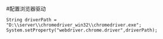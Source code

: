 #配置浏览器驱动


    String driverPath = "D:\\server\\chromedriver_win32\\chromedriver.exe";
    System.setProperty("webdriver.chrome.driver",driverPath);
